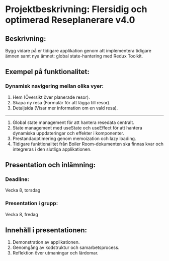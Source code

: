 # Projektbeskrivning: Flersidig och optimerad Reseplanerare v4.0

## Beskrivning:

Bygg vidare på er tidigare applikation genom att implementera tidigare ämnen samt nya ämnet: global state-hantering med Redux Toolkit.

## Exempel på funktionalitet:

### Dynamisk navigering mellan olika vyer:

1.  Hem (Översikt över planerade resor).
2.  Skapa ny resa (Formulär för att lägga till resor).
3.  Detaljsida (Visar mer information om en vald resa).

---

1.  Global state management för att hantera resedata centralt.
2.  State management med useState och useEffect för att hantera dynamiska uppdateringar och effekter i komponenter.
3.  Prestandaoptimering genom memoization och lazy loading.
4.  Tidigare funktionalitet från Boiler Room-dokumenten ska finnas kvar och integreras i den slutliga applikationen.

## Presentation och inlämning:

### Deadline:

Vecka 8, torsdag

### Presentation i grupp:

Vecka 8, fredag

## Innehåll i presentationen:

1.  Demonstration av applikationen.
2.  Genomgång av kodstruktur och samarbetsprocess.
3.  Reflektion över utmaningar och lärdomar.
